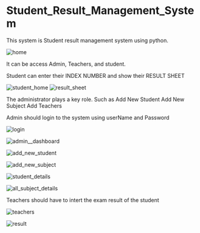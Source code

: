 # Student_Result_Management_System

This system is Student result management system using python.

![home](https://user-images.githubusercontent.com/83935882/233172230-a6e36335-8b49-4475-9ce3-c73540e5361a.png)

It can be access Admin, Teachers, and student.

Student can enter their INDEX NUMBER and show their RESULT SHEET

![student_home](https://user-images.githubusercontent.com/83935882/233173312-6492a963-fcac-4649-b8c6-46000fa26b1c.png)
![result_sheet](https://user-images.githubusercontent.com/83935882/233173327-b4940204-933a-49fc-91c2-ccf201bd25cf.png)

The administrator plays a key role. Such as
Add New Student
Add New Subject
Add Teachers

Admin should login to the system using userName and Password

![login](https://user-images.githubusercontent.com/83935882/233174529-1e0d3db4-0075-48c0-9c55-ba1f4282bad6.png)

![admin__dashboard](https://user-images.githubusercontent.com/83935882/233174824-4b200b08-1476-420e-a2ce-763b064eafbe.png)

![add_new_student](https://user-images.githubusercontent.com/83935882/233174835-702f7ac8-deae-4314-a6a2-9aa0647f2a07.png)

![add_new_subject](https://user-images.githubusercontent.com/83935882/233174848-e47202dd-fde2-404d-b97c-fcc945ff2c8e.png)

![student_details](https://user-images.githubusercontent.com/83935882/233174866-5170f1c1-cf7d-48b5-b3b7-09971cc4aecc.png)

![all_subject_details](https://user-images.githubusercontent.com/83935882/233174900-f17e328a-8c13-4451-95d6-628036a5352f.png)

Teachers should have to intert the exam result of the student

![teachers](https://user-images.githubusercontent.com/83935882/233175193-0b50da3c-5cda-4912-80a8-a321f3d701d7.png)

![result](https://user-images.githubusercontent.com/83935882/233175222-bab99cdc-0101-4fe4-a859-654c37031e8c.png)
